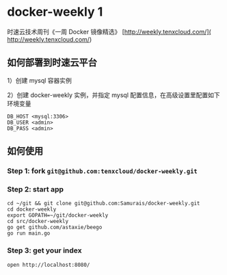 # docker-weekly 1
时速云技术周刊《一周 Docker 镜像精选》  [http://weekly.tenxcloud.com/]( http://weekly.tenxcloud.com/)

## 如何部署到时速云平台

1）创建 mysql 容器实例

2）创建 docker-weekly 实例，并指定 mysql 配置信息，在高级设置里配置如下环境变量

    DB_HOST <mysql:3306>
    DB_USER <admin>
    DB_PASS <admin>

## 如何使用

### Step 1: fork ```git@github.com:tenxcloud/docker-weekly.git```

### Step 2: start app
```
cd ~/git && git clone git@github.com:Samurais/docker-weekly.git
cd docker-weekly
export GOPATH=~/git/docker-weekly
cd src/docker-weekly
go get github.com/astaxie/beego
go run main.go
```

### Step 3: get your index

```
open http://localhost:8080/
```

